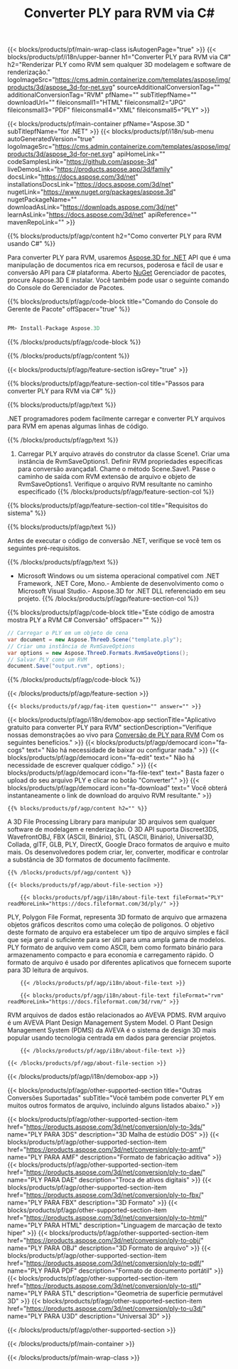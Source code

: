 ﻿---
title: Converter PLY para RVM via C# 
weight: 1160
url: /pt/net/conversion/ply-to-rvm/ 
description: Código de amostra para PLY para RVM C# conversão. Use API código de exemplo para arquivos de lote PLY para RVM conversão em VB.NET, Asp.NET ou qualquer aplicação baseada em .NET.
---
{{< blocks/products/pf/main-wrap-class isAutogenPage="true" >}}
{{< blocks/products/pf/i18n/upper-banner h1="Converter PLY para RVM via C#" h2="Renderizar PLY como RVM sem qualquer 3D modelagem e software de renderização." logoImageSrc="https://cms.admin.containerize.com/templates/aspose/img/products/3d/aspose_3d-for-net.svg" sourceAdditionalConversionTag="" additionalConversionTag="RVM" pfName="" subTitlepfName="" downloadUrl="" fileiconsmall1="HTML" fileiconsmall2="JPG" fileiconsmall3="PDF" fileiconsmall4="XML" fileiconsmall5="PLY" >}}

{{< blocks/products/pf/main-container pfName="Aspose.3D " subTitlepfName="for .NET" >}}
{{< blocks/products/pf/i18n/sub-menu autoGeneratedVersion="true" logoImageSrc="https://cms.admin.containerize.com/templates/aspose/img/products/3d/aspose_3d-for-net.svg" apiHomeLink="" codeSamplesLink="https://github.com/aspose-3d" liveDemosLink="https://products.aspose.app/3d/family" docsLink="https://docs.aspose.com/3d/net" installationsDocsLink="https://docs.aspose.com/3d/net" nugetLink="https://www.nuget.org/packages/aspose.3d" nugetPackageName="" downloadAsLink="https://downloads.aspose.com/3d/net" learnAsLink="https://docs.aspose.com/3d/net" apiReference="" mavenRepoLink="" >}}

{{% blocks/products/pf/agp/content h2="Como converter PLY para RVM usando C#" %}}

 Para converter PLY para RVM, usaremos
 [Aspose.3D for .NET](https://products.aspose.com/3d/net) 
 API que é uma manipulação de documentos rica em recursos, poderosa e fácil de usar e conversão API para C# plataforma. Aberto
 [NuGet](https://www.nuget.org/packages/aspose.3d) 
 Gerenciador de pacotes, procure
 Aspose.3D 
 E instalar. Você também pode usar o seguinte comando do Console do Gerenciador de Pacotes.

{{% blocks/products/pf/agp/code-block title="Comando do Console do Gerente de Pacote" offSpacer="true" %}}

```cs

PM> Install-Package Aspose.3D


```

{{% /blocks/products/pf/agp/code-block %}}

{{% /blocks/products/pf/agp/content %}}

{{< blocks/products/pf/agp/feature-section isGrey="true" >}}

{{% blocks/products/pf/agp/feature-section-col title="Passos para converter PLY para RVM via C#" %}}

{{% blocks/products/pf/agp/text %}}

 .NET programadores podem facilmente carregar e converter PLY arquivos para RVM em apenas algumas linhas de código.

{{% /blocks/products/pf/agp/text %}}

1. Carregar PLY arquivo através do construtor da classe Scene1. Criar uma instância de RvmSaveOptions1. Definir RVM propriedades específicas para conversão avançada1. Chame o método Scene.Save1. Passe o caminho de saída com RVM extensão de arquivo e objeto de RvmSaveOptions1. Verifique o arquivo RVM resultante no caminho especificado
{{% /blocks/products/pf/agp/feature-section-col %}}

{{% blocks/products/pf/agp/feature-section-col title="Requisitos do sistema" %}}

{{% blocks/products/pf/agp/text %}}

 Antes de executar o código de conversão .NET, verifique se você tem os seguintes pré-requisitos.

{{% /blocks/products/pf/agp/text %}}

- Microsoft Windows ou um sistema operacional compatível com .NET Framework, .NET Core, Mono.- Ambiente de desenvolvimento como o Microsoft Visual Studio.- Aspose.3D for .NET DLL referenciado em seu projeto.
{{% /blocks/products/pf/agp/feature-section-col %}}

{{% blocks/products/pf/agp/code-block title="Este código de amostra mostra PLY a RVM C# Conversão" offSpacer="" %}}

```cs
// Carregar o PLY em um objeto de cena 
var document = new Aspose.ThreeD.Scene("template.ply");
// Criar uma instância de RvmSaveOptions 
var options = new Aspose.ThreeD.Formats.RvmSaveOptions();
// Salvar PLY como um RVM 
document.Save("output.rvm", options); 


```

{{% /blocks/products/pf/agp/code-block %}}

{{< /blocks/products/pf/agp/feature-section >}}

    {{< blocks/products/pf/agp/faq-item question="" answer="" >}}
 

<!-- aboutfile Starts -->

{{< blocks/products/pf/agp/i18n/demobox-app sectionTitle="Aplicativo gratuito para converter PLY para RVM" sectionDescription="Verifique nossas demonstrações ao vivo para [Conversão de PLY para RVM](https://products.aspose.app/3d/conversion/ply-to-rvm) Com os seguintes benefícios." >}}
        {{< blocks/products/pf/agp/democard icon="fa-cogs" text=" Não há necessidade de baixar ou configurar nada." >}}
        {{< blocks/products/pf/agp/democard icon="fa-edit" text=" Não há necessidade de escrever qualquer código." >}}
        {{< blocks/products/pf/agp/democard icon="fa-file-text" text=" Basta fazer o upload do seu arquivo PLY e clicar no botão \"Converter\"." >}}
        {{< blocks/products/pf/agp/democard icon="fa-download" text=" Você obterá instantaneamente o link de download do arquivo RVM resultante." >}}

    {{% blocks/products/pf/agp/content h2="" %}}

 A 3D File Processing Library para manipular 3D arquivos sem qualquer software de modelagem e renderização. O 3D API suporta Discreet3DS, WavefrontOBJ, FBX (ASCII, Binário), STL (ASCII, Binário), Universal3D, Collada, glTF, GLB, PLY, DirectX, Google Draco formatos de arquivo e muito mais. Os desenvolvedores podem criar, ler, converter, modificar e controlar a substância de 3D formatos de documento facilmente.



    {{% /blocks/products/pf/agp/content %}}

    {{< blocks/products/pf/agp/about-file-section >}}

        {{< blocks/products/pf/agp/i18n/about-file-text fileFormat="PLY" readMoreLink="https://docs.fileformat.com/3d/ply/" >}}
PLY, Polygon File Format, representa 3D formato de arquivo que armazena objetos gráficos descritos como uma coleção de polígonos. O objetivo deste formato de arquivo era estabelecer um tipo de arquivo simples e fácil que seja geral o suficiente para ser útil para uma ampla gama de modelos. PLY formato de arquivo vem como ASCII, bem como formato binário para armazenamento compacto e para economia e carregamento rápido. O formato de arquivo é usado por diferentes aplicativos que fornecem suporte para 3D leitura de arquivos.

        {{< /blocks/products/pf/agp/i18n/about-file-text >}}

        {{< blocks/products/pf/agp/i18n/about-file-text fileFormat="rvm" readMoreLink="https://docs.fileformat.com/3d/rvm/" >}}
RVM arquivos de dados estão relacionados ao AVEVA PDMS. RVM arquivo é um AVEVA Plant Design Management System Model. O Plant Design Management System (PDMS) da AVEVA é o sistema de design 3D mais popular usando tecnologia centrada em dados para gerenciar projetos.

        {{< /blocks/products/pf/agp/i18n/about-file-text >}}

    {{< /blocks/products/pf/agp/about-file-section >}}

{{< /blocks/products/pf/agp/i18n/demobox-app >}}

<!-- aboutfile Ends -->

{{< blocks/products/pf/agp/other-supported-section title="Outras Conversões Suportadas" subTitle="Você também pode converter PLY em muitos outros formatos de arquivo, incluindo alguns listados abaixo." >}}

{{< blocks/products/pf/agp/other-supported-section-item href="https://products.aspose.com/3d/net/conversion/ply-to-3ds/" name="PLY PARA 3DS" description="3D Malha de estúdio DOS" >}}
{{< blocks/products/pf/agp/other-supported-section-item href="https://products.aspose.com/3d/net/conversion/ply-to-amf/" name="PLY PARA AMF" description="Formato de fabricação aditiva" >}}
{{< blocks/products/pf/agp/other-supported-section-item href="https://products.aspose.com/3d/net/conversion/ply-to-dae/" name="PLY PARA DAE" description="Troca de ativos digitais" >}}
{{< blocks/products/pf/agp/other-supported-section-item href="https://products.aspose.com/3d/net/conversion/ply-to-fbx/" name="PLY PARA FBX" description="3D Formato" >}}
{{< blocks/products/pf/agp/other-supported-section-item href="https://products.aspose.com/3d/net/conversion/ply-to-html/" name="PLY PARA HTML" description="Linguagem de marcação de texto hiper" >}}
{{< blocks/products/pf/agp/other-supported-section-item href="https://products.aspose.com/3d/net/conversion/ply-to-obj/" name="PLY PARA OBJ" description="3D Formato de arquivo" >}}
{{< blocks/products/pf/agp/other-supported-section-item href="https://products.aspose.com/3d/net/conversion/ply-to-pdf/" name="PLY PARA PDF" description="Formato de documento portátil" >}}
{{< blocks/products/pf/agp/other-supported-section-item href="https://products.aspose.com/3d/net/conversion/ply-to-stl/" name="PLY PARA STL" description="Geometria de superfície permutável 3D" >}}
{{< blocks/products/pf/agp/other-supported-section-item href="https://products.aspose.com/3d/net/conversion/ply-to-u3d/" name="PLY PARA U3D" description="Universal 3D" >}}

{{< /blocks/products/pf/agp/other-supported-section >}}

{{< /blocks/products/pf/main-container >}}
    
{{< /blocks/products/pf/main-wrap-class >}}